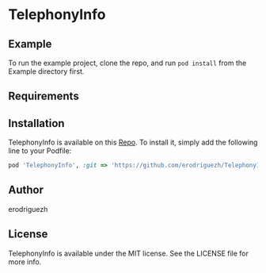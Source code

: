 # TelephonyInfo


## Example

To run the example project, clone the repo, and run `pod install` from the Example directory first.

## Requirements

## Installation

TelephonyInfo is available on this [Repo](https://github.com/erodriguezh/TelephonyInfo.git). To install
it, simply add the following line to your Podfile:

```ruby
pod 'TelephonyInfo', :git => 'https://github.com/erodriguezh/TelephonyInfo.git'
```

## Author

erodriguezh

## License

TelephonyInfo is available under the MIT license. See the LICENSE file for more info.
